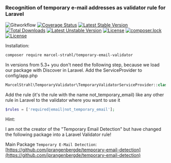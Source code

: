 ### Recognition of temporary e-mail addresses as validator rule for Laravel

![Gitworkflow](https://github.com/Dropelikeit/temporary-email-validator/actions/workflows/ci.yml/badge.svg)
[![Coverage Status](https://coveralls.io/repos/github/Dropelikeit/temporary-email-detection/badge.svg?branch=master)](https://coveralls.io/github/Dropelikeit/temporary-email-detection?branch=master)
[![Latest Stable Version](http://poser.pugx.org/marcel-strahl/temporary-email-validator/v)](https://packagist.org/packages/marcel-strahl/temporary-email-validator)
[![Total Downloads](http://poser.pugx.org/marcel-strahl/temporary-email-validator/downloads)](https://packagist.org/packages/marcel-strahl/temporary-email-validator)
[![Latest Unstable Version](http://poser.pugx.org/marcel-strahl/temporary-email-validator/v/unstable)](https://packagist.org/packages/marcel-strahl/temporary-email-validator)
[![License](http://poser.pugx.org/marcel-strahl/temporary-email-validator/license)](https://packagist.org/packages/marcel-strahl/temporary-email-validator)
[![composer.lock](http://poser.pugx.org/marcel-strahl/temporary-email-validator/composerlock)](https://packagist.org/packages/marcel-strahl/temporary-email-validator)
[![License](http://poser.pugx.org/marcel-strahl/temporary-email-validator/license)](https://packagist.org/packages/marcel-strahl/temporary-email-validator)

Installation:


```bash
composer require marcel-strahl/temporary-email-validator
```

In versions from 5.3+ you don't need the following step, because we load our package with Discover in Laravel.
Add the ServiceProvider to config/app.php
```php
MarcelStrahl\TemporaryValidator\TemporaryValidatorServiceProvider::class,
```

Add the rule (it's the rule with the name not_temporary_email) like any other rule in Laravel to the validator where you want to use it
```php
$rules = ['required|email|not_temporary_email'];
```

Hint:

I am not the creator of the "Temporary Email Detection" but have changed the following package into a Laravel Validator rule!

Main Package 
```Temporary E-Mail Detection```: 
[https://github.com/jprangenbergde/temporary-email-detection](https://github.com/jprangenbergde/temporary-email-detection)
